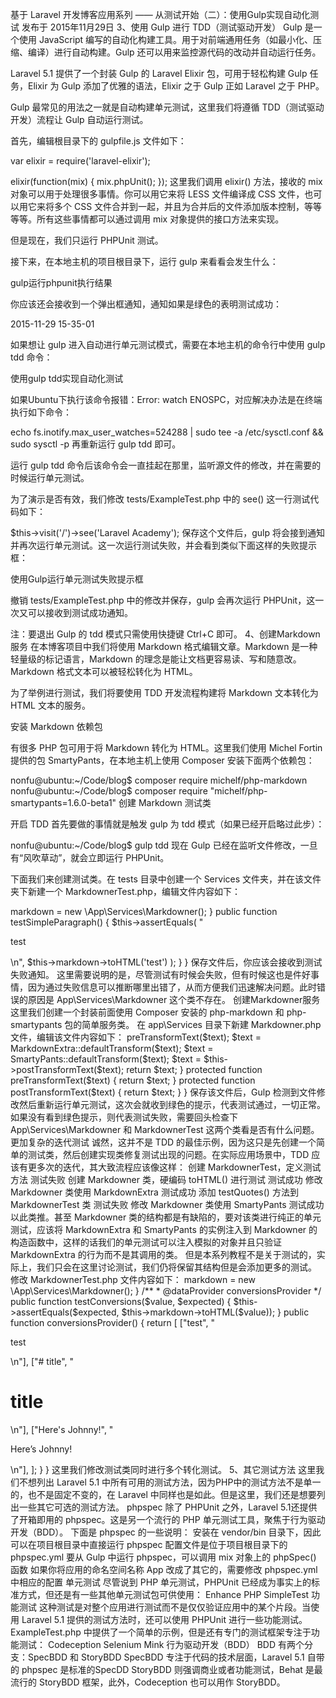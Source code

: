 基于 Laravel 开发博客应用系列 —— 从测试开始（二）：使用Gulp实现自动化测试
 发布于 2015年11月29日
3、使用 Gulp 进行 TDD（测试驱动开发）
Gulp 是一个使用 JavaScript 编写的自动化构建工具。用于对前端通用任务（如最小化、压缩、编译）进行自动构建。Gulp 还可以用来监控源代码的改动并自动运行任务。

Laravel 5.1 提供了一个封装 Gulp 的 Laravel Elixir 包，可用于轻松构建 Gulp 任务，Elixir 为 Gulp 添加了优雅的语法，Elixir 之于 Gulp 正如 Laravel 之于 PHP。

Gulp 最常见的用法之一就是自动构建单元测试，这里我们将遵循 TDD（测试驱动开发）流程让 Gulp 自动运行测试。

首先，编辑根目录下的 gulpfile.js 文件如下：

var elixir = require('laravel-elixir');

elixir(function(mix) {
    mix.phpUnit();
});
这里我们调用 elixir() 方法，接收的 mix 对象可以用于处理很多事情。你可以用它来将 LESS 文件编译成 CSS 文件，也可以用它来将多个 CSS 文件合并到一起，并且为合并后的文件添加版本控制，等等等等。所有这些事情都可以通过调用 mix 对象提供的接口方法来实现。

但是现在，我们只运行 PHPUnit 测试。

接下来，在本地主机的项目根目录下，运行 gulp 来看看会发生什么：

gulp运行phpunit执行结果

你应该还会接收到一个弹出框通知，通知如果是绿色的表明测试成功：

2015-11-29 15-35-01

如果想让 gulp 进入自动进行单元测试模式，需要在本地主机的命令行中使用 gulp tdd 命令：

使用gulp tdd实现自动化测试

如果Ubuntu下执行该命令报错：Error: watch ENOSPC，对应解决办法是在终端执行如下命令：

echo fs.inotify.max_user_watches=524288 | sudo tee -a /etc/sysctl.conf && sudo sysctl -p
再重新运行 gulp tdd 即可。

运行 gulp tdd 命令后该命令会一直挂起在那里，监听源文件的修改，并在需要的时候运行单元测试。

为了演示是否有效，我们修改 tests/ExampleTest.php 中的 see() 这一行测试代码如下：

$this->visit('/')->see('Laravel Academy');
保存这个文件后，gulp 将会接到通知并再次运行单元测试。这一次运行测试失败，并会看到类似下面这样的失败提示框：

使用Gulp运行单元测试失败提示框

撤销 tests/ExampleTest.php 中的修改并保存，gulp 会再次运行 PHPUnit，这一次又可以接收到测试成功通知。

注：要退出 Gulp 的 tdd 模式只需使用快捷键 Ctrl+C 即可。
4、创建Markdown服务
在本博客项目中我们将使用 Markdown 格式编辑文章。Markdown 是一种轻量级的标记语言，Markdown 的理念是能让文档更容易读、写和随意改。Markdown 格式文本可以被轻松转化为 HTML。

为了举例进行测试，我们将要使用 TDD 开发流程构建将 Markdown 文本转化为 HTML 文本的服务。

安装 Markdown 依赖包

有很多 PHP 包可用于将 Markdown 转化为 HTML。这里我们使用 Michel Fortin 提供的包 SmartyPants，在本地主机上使用 Composer 安装下面两个依赖包：

nonfu@ubuntu:~/Code/blog$ composer require michelf/php-markdown
nonfu@ubuntu:~/Code/blog$ composer require "michelf/php-smartypants=1.6.0-beta1"
创建 Markdown 测试类

开启 TDD 首先要做的事情就是触发 gulp 为 tdd 模式（如果已经开启略过此步）：

nonfu@ubuntu:~/Code/blog$ gulp tdd
现在 Gulp 已经在监听文件修改，一旦有“风吹草动”，就会立即运行 PHPUnit。

下面我们来创建测试类。在 tests 目录中创建一个 Services 文件夹，并在该文件夹下新建一个 MarkdownerTest.php，编辑文件内容如下：

<?php

class MarkdownerTest extends TestCase
{

    protected $markdown;

    public function setup()
    {
        $this->markdown = new \App\Services\Markdowner();
    }

    public function testSimpleParagraph()
    {
        $this->assertEquals(
            "<p>test</p>\n",
            $this->markdown->toHTML('test')
        );
    }
}
保存文件后，你应该会接收到测试失败通知。

这里需要说明的是，尽管测试有时候会失败，但有时候这也是件好事情，因为通过失败信息可以推断哪里出错了，从而方便我们迅速解决问题。此时错误的原因是 App\Services\Markdowner 这个类不存在。

创建Markdowner服务

这里我们创建一个封装前面使用 Composer 安装的 php-markdown 和 php-smartypants 包的简单服务类。

在 app\Services 目录下新建 Markdowner.php 文件，编辑该文件内容如下：

<?php

namespace App\Services;

use Michelf\MarkdownExtra;
use Michelf\SmartyPants;

class Markdowner
{

    public function toHTML($text)
    {
        $text = $this->preTransformText($text);
        $text = MarkdownExtra::defaultTransform($text);
        $text = SmartyPants::defaultTransform($text);
        $text = $this->postTransformText($text);
        return $text;
    }

    protected function preTransformText($text)
    {
        return $text;
    }

    protected function postTransformText($text)
    {
        return $text;
    }
}
保存该文件后，Gulp 检测到文件修改然后重新运行单元测试，这次会就收到绿色的提示，代表测试通过，一切正常。

如果没有看到绿色提示，则代表测试失败，需要回头检查下 App\Services\Markdowner 和 MarkdownerTest 这两个类看是否有什么问题。

更加复杂的迭代测试

诚然，这并不是 TDD 的最佳示例，因为这只是先创建一个简单的测试类，然后创建实现类修复测试出现的问题。在实际应用场景中，TDD 应该有更多次的迭代，其大致流程应该像这样：

创建 MarkdownerTest，定义测试方法
测试失败
创建 Markdowner 类，硬编码 toHTML() 进行测试
测试成功
修改 Markdowner 类使用 MarkdownExtra
测试成功
添加 testQuotes() 方法到 MarkdownerTest 类
测试失败
修改 Markdowner 类使用 SmartyPants
测试成功
以此类推。甚至 Markdowner 类的结构都是有缺陷的，要对该类进行纯正的单元测试，应该将 MarkdownExtra 和  SmartyPants 的实例注入到 Markdowner 的构造函数中，这样的话我们的单元测试可以注入模拟的对象并且只验证  MarkdownExtra 的行为而不是其调用的类。

但是本系列教程不是关于测试的，实际上，我们只会在这里讨论测试，我们仍将保留其结构但是会添加更多的测试。

修改 MarkdownerTest.php 文件内容如下：

<?php

class MarkdownerTest extends TestCase
{

    protected $markdown;

    public function setup()
    {
        $this->markdown = new \App\Services\Markdowner();
    }

    /**
     * @dataProvider conversionsProvider
     */
    public function testConversions($value, $expected)
    {
        $this->assertEquals($expected, $this->markdown->toHTML($value));
    }

    public function conversionsProvider()
    {
        return [
            ["test", "<p>test</p>\n"],
            ["# title", "<h1>title</h1>\n"],
            ["Here's Johnny!", "<p>Here&#8217;s Johnny!</p>\n"],
        ];
    }
}
这里我们修改测试类同时进行多个转化测试。

5、其它测试方法
这里我们不想列出 Laravel 5.1 中所有可用的测试方法，因为PHP中的测试方法不是单一的，也不是固定不变的，在 Laravel 中同样也是如此。但是这里，我们还是想要列出一些其它可选的测试方法。

phpspec

除了 PHPUnit 之外，Laravel 5.1还提供了开箱即用的 phpspec。这是另一个流行的 PHP 单元测试工具，聚焦于行为驱动开发（BDD）。

下面是 phpspec 的一些说明：

安装在 vendor/bin 目录下，因此可以在项目根目录中直接运行 phpspec
配置文件是位于项目根目录下的 phpspec.yml
要从 Gulp 中运行 phpspec，可以调用 mix 对象上的 phpSpec() 函数
如果你将应用的命名空间名称 App 改成了其它的，需要修改 phpspec.yml 中相应的配置
单元测试

尽管说到 PHP 单元测试，PHPUnit 已经成为事实上的标准方式，但还是有一些其他单元测试包可供使用：

Enhance PHP
SimpleTest
功能测试

这种测试是对整个应用进行测试而不是仅仅验证应用中的某个片段。当使用 Laravel 5.1 提供的测试方法时，还可以使用  PHPUnit 进行一些功能测试。ExampleTest.php 中提供了一个简单的示例，但是还有专门的测试框架专注于功能测试：

Codeception
Selenium
Mink
行为驱动开发（BDD）

BDD 有两个分支：SpecBDD 和 StoryBDD

SpecBDD 专注于代码的技术层面，Laravel 5.1 自带的 phpspec 是标准的SpecDD

StoryBDD 则强调商业或者功能测试，Behat 是最流行的 StoryBDD 框架，此外，Codeception 也可以用作 StoryBDD。